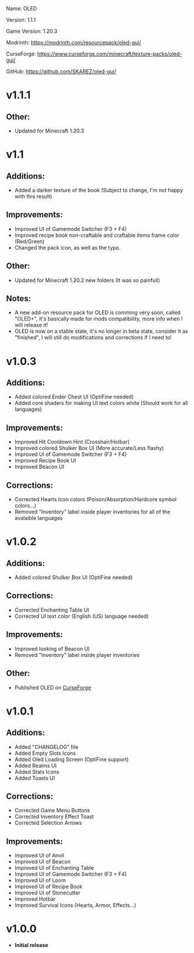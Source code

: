 Name: OLED

Version: 1.1.1

Game Version: 1.20.3

Modrinth: https://modrinth.com/resourcepack/oled-gui/

CurseForge: https://www.curseforge.com/minecraft/texture-packs/oled-gui/

GitHub: https://github.com/SKAREZ/oled-gui/


# v1.1.1

## Other:
+ Updated for Minecraft 1.20.3

# v1.1

## Additions:
+ Added a darker texture of the book (Subject to change, I'm not happy with this result)

## Improvements:
+ Improved UI of Gamemode Switcher (F3 + F4)
+ Improved recipe book non-craftable and craftable items frame color (Red/Green)
+ Changed the pack icon, as well as the typo.

## Other:
+ Updated for Minecraft 1.20.2 new folders (It was so painfull)

## Notes:
+ A new add-on resource pack for OLED is comming very soon, called "OLED+", it's basically made for mods compatibility, more info when I will release it!
+ OLED is now on a stable state, it's no longer in beta state, consider it as "finished", I will still do modifications and corrections if I need to!


# v1.0.3

## Additions:
+ Added colored Ender Chest UI (OptiFine needed)
+ Added core shaders for making UI text colors white (Should work for all languages)

## Improvements:
+ Improved Hit Cooldown Hint (Crosshair/Hotbar)
+ Improved colored Shulker Box UI (More accurate/Less flashy)
+ Improved UI of Gamemode Switcher (F3 + F4)
+ Improved Recipe Book UI
+ Improved Beacon UI

## Corrections:
+ Corrected Hearts Icon colors (Poison/Absorption/Hardcore symbol colors...)
+ Removed "Inventory" label inside player inventories for all of the avalaible languages



# v1.0.2

## Additions:
+ Added colored Shulker Box UI (OptiFine needed)

## Corrections:
+ Corrected Enchanting Table UI
+ Corrected UI text color (English (US) language needed)

## Improvements:
+ Improved looking of Beacon UI
+ Removed "Inventory" label inside player inventories

## Other:
+ Published OLED on [CurseForge](https://www.curseforge.com/minecraft/texture-packs/oled-gui/)


# v1.0.1


## Additions:
+  Added "CHANGELOG" file
+ Added Empty Slots Icons
+ Added Oled Loading Screen (OptiFine support)
+ Added Realms UI
+ Added Stats Icons
+ Added Toasts UI

## Corrections:
 + Corrected Game Menu Buttons
 + Corrected Inventory Effect Toast
 + Corrected Selection Arrows

## Improvements:
 + Improved UI of Anvil
 + Improved UI of Beacon
 + Improved UI of Enchanting Table
 + Improved UI of Gamemode Switcher (F3 + F4)
 + Improved UI of Loom
 + Improved UI of Recipe Book
 + Improved UI of Stonecutter
 + Improved Hotbar
 + Improved Survival Icons (Hearts, Armor, Effects...)


# v1.0.0

- **Initial release**
